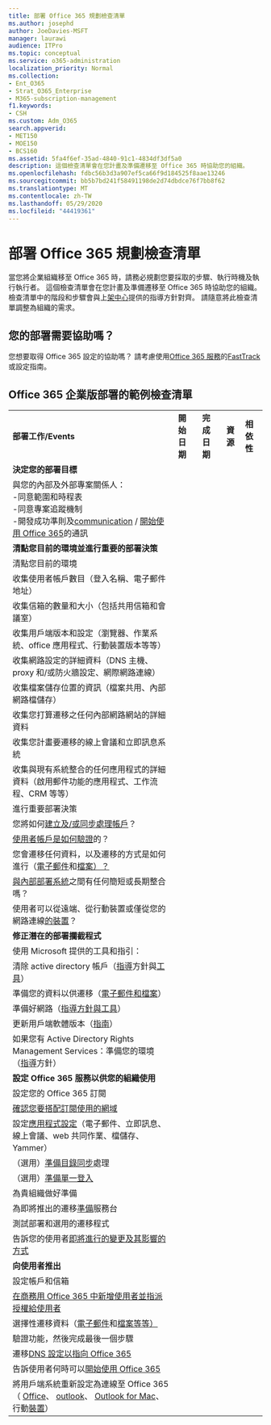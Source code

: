```yaml
---
title: 部署 Office 365 規劃檢查清單
ms.author: josephd
author: JoeDavies-MSFT
manager: laurawi
audience: ITPro
ms.topic: conceptual
ms.service: o365-administration
localization_priority: Normal
ms.collection:
- Ent_O365
- Strat_O365_Enterprise
- M365-subscription-management
f1.keywords:
- CSH
ms.custom: Adm_O365
search.appverid:
- MET150
- MOE150
- BCS160
ms.assetid: 5fa4f6ef-35ad-4840-91c1-4834df3df5a0
description: 這個檢查清單會在您計畫及準備遷移至 Office 365 時協助您的組織。
ms.openlocfilehash: fdbc56b3d3a907ef5ca66f9d184525f8aae13246
ms.sourcegitcommit: bb5b7bd241f58491198de2d74dbdce76f7bb8f62
ms.translationtype: MT
ms.contentlocale: zh-TW
ms.lasthandoff: 05/29/2020
ms.locfileid: "44419361"
---
```

# <a name="deployment-planning-checklist-for-office-365"></a>部署 Office 365 規劃檢查清單

當您將企業組織移至 Office 365 時，請務必規劃您要採取的步驟、執行時機及執行執行者。 這個檢查清單會在您計畫及準備遷移至 Office 365 時協助您的組織。 檢查清單中的階段和步驟會與上[架中心](https://go.microsoft.com/fwlink/?LinkId=517115)提供的指導方針對齊。 請隨意將此檢查清單調整為組織的需求。

## <a name="need-help-with-your-deployment"></a>您的部署需要協助嗎？
您想要取得 Office 365 設定的協助嗎？ 請考慮使用[Office 365 服務](setup-guides-for-office-365.md)的[FastTrack](https://fasttrack.microsoft.com/office)或設定指南。

## <a name="sample-checklist-for-an-office-365-enterprise-deployment"></a>Office 365 企業版部署的範例檢查清單

||||||
|:-----|:-----|:-----|:-----|:-----|
|**部署工作/Events** <br/> |**開始日期** <br/> |**完成日期** <br/> |**資源** <br/> |**相依性** <br/> |
|**決定您的部署目標** <br/> |||||
| 與您的內部及外部專案關係人：<br>  -同意範圍和時程表 <br>  -同意專案追蹤機制  <br>  -開發成功準則及[communication](https://fasttrack.microsoft.com/office)  /  [開始使用 Office 365](https://support.office.com/article/396b8d9e-e118-42d0-8a0d-87d1f2f055fb)的通訊|||||
|**清點您目前的環境並進行重要的部署決策** |||||
|清點您目前的環境 |||||
| 收集使用者帳戶數目（登入名稱、電子郵件地址） |||||
| 收集信箱的數量和大小（包括共用信箱和會議室） |||||
| 收集用戶端版本和設定（瀏覽器、作業系統、office 應用程式、行動裝置版本等等） |||||
| 收集網路設定的詳細資料（DNS 主機、proxy 和/或防火牆設定、網際網路連線） |||||
| 收集檔案儲存位置的資訊（檔案共用、內部網路檔儲存） |||||
| 收集您打算遷移之任何內部網路網站的詳細資料 |||||
| 收集您計畫要遷移的線上會議和立即訊息系統 |||||
| 收集與現有系統整合的任何應用程式的詳細資料（啟用郵件功能的應用程式、工作流程、CRM 等等） |||||
|進行重要部署決策 |||||
| 您將如何[建立及/或同步處理帳戶](https://go.microsoft.com/fwlink/?LinkId=534819)？ |||||
| [使用者帳戶是如何驗證](https://go.microsoft.com/fwlink/?LinkId=534820)的？ |||||
| 您會遷移任何資料，以及遷移的方式是如何進行（[電子郵件](https://go.microsoft.com/fwlink/?LinkId=534823)和[檔案）？](https://go.microsoft.com/fwlink/?LinkId=534824) |||||
| [與內部部署系統](https://go.microsoft.com/fwlink/?LinkId=534822)之間有任何簡短或長期整合嗎？ |||||
| 使用者可以從遠端、從行動裝置或僅從您的網路連線[的裝置](https://go.microsoft.com/fwlink/?LinkId=534821)？ |||||
|**修正潛在的部署攔截程式** |||||
|使用 Microsoft 提供的工具和指引： |||||
| 清除 active directory 帳戶（[指導](https://go.microsoft.com/fwlink/?LinkId=534825)方針與[工具](https://go.microsoft.com/fwlink/?LinkId=534826)） |||||
| 準備您的資料以供遷移（[電子郵件](https://go.microsoft.com/fwlink/?LinkId=534823)[和檔案](https://go.microsoft.com/fwlink/?LinkId=534824)） |||||
| 準備好網路（[指導方針與工具](https://aka.ms/tune)） |||||
| 更新用戶端軟體版本（[指南](https://go.microsoft.com/fwlink/?LinkId=534827)） |||||
| 如果您有 Active Directory Rights Management Services：準備您的環境（[指導](https://go.microsoft.com/fwlink/?linkid=844967)方針）  <br/> |||||
|**設定 Office 365 服務以供您的組織使用** |||||
|設定您的 Office 365 訂閱 |||||
|[確認您要搭配訂閱使用的網域](https://go.microsoft.com/fwlink/?LinkId=534828) |||||
| 設定[應用程式設定](https://go.microsoft.com/fwlink/?LinkId=534829)（電子郵件、立即訊息、線上會議、web 共同作業、檔儲存、Yammer） |||||
| （選用）[準備目錄同步](https://go.microsoft.com/fwlink/?LinkId=534830)處理 |||||
| （選用）[準備單一登入](https://go.microsoft.com/fwlink/?LinkId=534831) |||||
|為貴組織做好準備 |||||
|為即將推出的遷移[準備](https://fasttrack.microsoft.com/office)服務台 |||||
| 測試部署和選用的遷移程式 |||||
| 告訴您的使用者[即將進行的變更及其影響的方式](https://fasttrack.microsoft.com/office) |||||
|**向使用者推出** |||||
|設定帳戶和信箱 |||||
| [在商務用 Office 365 中新增使用者並指派授權給使用者](https://support.office.com/article/997596b5-4173-4627-b915-36abac6786dc) |||||
| 選擇性遷移資料（[電子郵件](https://go.microsoft.com/fwlink/?LinkId=534823)和[檔案等等）](https://go.microsoft.com/fwlink/?LinkId=534824) |||||
|驗證功能，然後完成最後一個步驟 |||||
| 遷移[DNS 設定以指向 Office 365](https://go.microsoft.com/fwlink/?LinkId=534835) |||||
| 告訴使用者何時可以[開始使用 Office 365](https://support.office.com/article/office-365-basics-video-training-396b8d9e-e118-42d0-8a0d-87d1f2f055fb?ui=en-US&amp;rs=en-US&amp;ad=US) |||||
| 將用戶端系統重新設定為連線至 Office 365 （ [Office](https://go.microsoft.com/fwlink/?LinkId=534836)、 [outlook](https://go.microsoft.com/fwlink/?LinkId=534837)、 [Outlook for Mac](https://support.office.com/article/6e27792a-9267-4aa4-8bb6-c84ef146101b#PickTab=Outlook_for_Mac)、行動[裝置](https://go.microsoft.com/fwlink/?LinkId=534840)）  |||||
